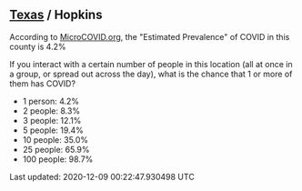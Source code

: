 
## [Texas](/united-states/texas) / Hopkins

According to [MicroCOVID.org](http://microcovid.org),
the "Estimated Prevalence" of COVID in this county is 4.2%

If you interact with a certain number of people in this location
(all at once in a group, or spread out across the day), what is the chance that
1 or more of them has COVID?

- 1 person: 4.2%
- 2 people: 8.3%
- 3 people: 12.1%
- 5 people: 19.4%
- 10 people: 35.0%
- 25 people: 65.9%
- 100 people: 98.7%

Last updated: 2020-12-09 00:22:47.930498 UTC
